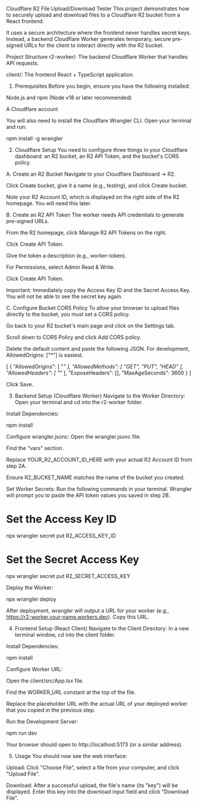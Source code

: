 Cloudflare R2 File Upload/Download Tester
This project demonstrates how to securely upload and download files to a Cloudflare R2 bucket from a React frontend.

It uses a secure architecture where the frontend never handles secret keys. Instead, a backend Cloudflare Worker generates temporary, secure pre-signed URLs for the client to interact directly with the R2 bucket.

Project Structure
r2-worker/: The backend Cloudflare Worker that handles API requests.

client/: The frontend React + TypeScript application.

1. Prerequisites
Before you begin, ensure you have the following installed:

Node.js and npm (Node v18 or later recommended)

A Cloudflare account

You will also need to install the Cloudflare Wrangler CLI. Open your terminal and run:

npm install -g wrangler

2. Cloudflare Setup
You need to configure three things in your Cloudflare dashboard: an R2 bucket, an R2 API Token, and the bucket's CORS policy.

A. Create an R2 Bucket
Navigate to your Cloudflare Dashboard -> R2.

Click Create bucket, give it a name (e.g., testing), and click Create bucket.

Note your R2 Account ID, which is displayed on the right side of the R2 homepage. You will need this later.

B. Create an R2 API Token
The worker needs API credentials to generate pre-signed URLs.

From the R2 homepage, click Manage R2 API Tokens on the right.

Click Create API Token.

Give the token a description (e.g., worker-token).

For Permissions, select Admin Read & Write.

Click Create API Token.

Important: Immediately copy the Access Key ID and the Secret Access Key. You will not be able to see the secret key again.

C. Configure Bucket CORS Policy
To allow your browser to upload files directly to the bucket, you must set a CORS policy.

Go back to your R2 bucket's main page and click on the Settings tab.

Scroll down to CORS Policy and click Add CORS policy.

Delete the default content and paste the following JSON. For development, AllowedOrigins: ["*"] is easiest.

[
  {
    "AllowedOrigins": [
      "*"
    ],
    "AllowedMethods": [
      "GET",
      "PUT",
      "HEAD"
    ],
    "AllowedHeaders": [
      "*"
    ],
    "ExposeHeaders": [],
    "MaxAgeSeconds": 3600
  }
]

Click Save.

3. Backend Setup (Cloudflare Worker)
Navigate to the Worker Directory:
Open your terminal and cd into the r2-worker folder.

Install Dependencies:

npm install

Configure wrangler.jsonc:
Open the wrangler.jsonc file.

Find the "vars" section.

Replace YOUR_R2_ACCOUNT_ID_HERE with your actual R2 Account ID from step 2A.

Ensure R2_BUCKET_NAME matches the name of the bucket you created.

Set Worker Secrets:
Run the following commands in your terminal. Wrangler will prompt you to paste the API token values you saved in step 2B.

# Set the Access Key ID
npx wrangler secret put R2_ACCESS_KEY_ID

# Set the Secret Access Key
npx wrangler secret put R2_SECRET_ACCESS_KEY

Deploy the Worker:

npx wrangler deploy

After deployment, wrangler will output a URL for your worker (e.g., https://r2-worker.your-name.workers.dev). Copy this URL.

4. Frontend Setup (React Client)
Navigate to the Client Directory:
In a new terminal window, cd into the client folder.

Install Dependencies:

npm install

Configure Worker URL:

Open the client/src/App.tsx file.

Find the WORKER_URL constant at the top of the file.

Replace the placeholder URL with the actual URL of your deployed worker that you copied in the previous step.

Run the Development Server:

npm run dev

Your browser should open to http://localhost:5173 (or a similar address).

5. Usage
You should now see the web interface:

Upload: Click "Choose File", select a file from your computer, and click "Upload File".

Download: After a successful upload, the file's name (its "key") will be displayed. Enter this key into the download input field and click "Download File".
